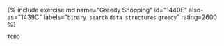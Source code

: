 {% include exercise.md name="Greedy Shopping" id="1440E" also-as="1439C" labels="`binary search` `data structures` `greedy`" rating=2600 %}

```
TODO
```
